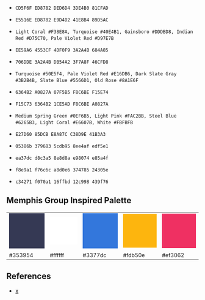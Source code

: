 * `CD5F6F ED8782 DED6D4 3DE4B0 81CFAD`
* `E5516E ED8782 E9D4D2 41E8B4 89D5AC`
* `Light Coral #F38E8A, Turquoise #40E4B1, Gainsboro #DDDBD8, Indian Red #D75C70, Pale Violet Red #D97E7B`

* `EE59A6 4553CF 4DF0F9 3A2A4B 684A85`
* `706DDE 3A2A4B DB54A2 3F7A8F 46CFD8`
* `Turquoise #50E5F4, Pale Violet Red #E16DB6, Dark Slate Gray #3B2B4B, Slate Blue #5566D1, Old Rose #8A1E6F`

* `6364B2 A0827A 07F5B5 F8C6BE F15E74`
* `F15C73 6364B2 1CE5AD F8C6BE A0827A`
* `Medium Spring Green #0EF6B5, Light Pink #FAC2BB, Steel Blue #6265B3, Light Coral #E6607B, White #FBFBFB`

* `E27D60 85DCB E8A87C C38D9E 41B3A3`

* `05386b 379683 5cdb95 8ee4af edf5e1`

* `ea37dc d8c3a5 8e8d8a e98074 e85a4f`

* `f8e9a1 f76c6c a8d0e6 374785 24305e`

* `c34271 f070a1 16ffbd 12c998 439f76`

Memphis Group Inspired Palette
---

|   |   |   |   |   |
|---|---|---|---|---|
| ![c0](img/353954.svg) | ![c1](img/ffffff.svg) | ![c1](img/3377dc.svg) | ![c2](img/fdb50e.svg) | ![c3](img/ef3062.svg) |
| #353954 | #ffffff | #3377dc | #fdb50e | #ef3062 |




References
---

* [x](https://visme.co/blog/website-color-schemes/)
